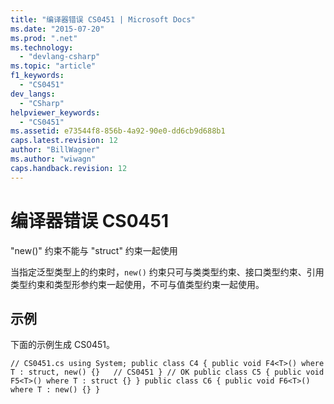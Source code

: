 ```yaml
---
title: "编译器错误 CS0451 | Microsoft Docs"
ms.date: "2015-07-20"
ms.prod: ".net"
ms.technology: 
  - "devlang-csharp"
ms.topic: "article"
f1_keywords: 
  - "CS0451"
dev_langs: 
  - "CSharp"
helpviewer_keywords: 
  - "CS0451"
ms.assetid: e73544f8-856b-4a92-90e0-dd6cb9d688b1
caps.latest.revision: 12
author: "BillWagner"
ms.author: "wiwagn"
caps.handback.revision: 12
---
```

# 编译器错误 CS0451
"new\(\)" 约束不能与 "struct" 约束一起使用  
  
 当指定泛型类型上的约束时，`new()` 约束只可与类类型约束、接口类型约束、引用类型约束和类型形参约束一起使用，不可与值类型约束一起使用。  
  
## 示例  
 下面的示例生成 CS0451。  
  
```  
// CS0451.cs using System; public class C4 { public void F4<T>() where T : struct, new() {}   // CS0451 } // OK public class C5 { public void F5<T>() where T : struct {} } public class C6 { public void F6<T>() where T : new() {} }  
  
```